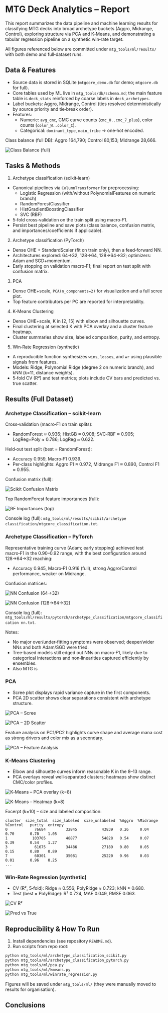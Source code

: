 # MTG Deck Analytics – Report

This report summarizes the data pipeline and machine learning results for classifying MTG decks into broad archetype buckets (Aggro, Midrange, Control), exploring structure via PCA and K‑Means, and demonstrating a tabular regression pipeline on a synthetic win‑rate target.

All figures referenced below are committed under `mtg_tools/ml/results/` with both demo and full‑dataset runs.

## Data & Features

-   Source data is stored in SQLite (`mtgcore_demo.db` for demo; `mtgcore.db` for full).
-   Core tables used by ML live in `mtg_tools/db/schema.md`; the main feature table is `deck_stats` reinforced by coarse labels in `deck_archetypes`.
-   Label buckets: Aggro, Midrange, Control (ties resolved deterministically by source priority and tie‑break order).
-   Features:
    -   Numeric: `avg_cmc`, CMC curve counts (`cmc_0..cmc_7_plus`), color counts (`color_W..color_C`).
    -   Categorical: `dominant_type`, `main_tribe` → one‑hot encoded.

Class balance (full DB): Aggro 164,790; Control 80,153; Midrange 28,666.

![Class Balance (full)](mtg_tools/ml/results/scikit/archetype%20classification/full/class_balance_main.png)

## Tasks & Methods

1. Archetype classification (scikit‑learn)

-   Canonical pipelines via `ColumnTransformer` for preprocessing:
    -   Logistic Regression (with/without PolynomialFeatures on numeric branch)
    -   RandomForestClassifier
    -   HistGradientBoostingClassifier
    -   SVC (RBF)
-   5‑fold cross‑validation on the train split using macro‑F1.
-   Persist best pipeline and save plots (class balance, confusion matrix, and importances/coefficients if applicable).

2. Archetype classification (PyTorch)

-   Dense OHE + StandardScaler (fit on train only), then a feed‑forward NN.
-   Architectures explored: 64→32, 128→64, 128→64→32; optimizers: Adam and SGD+momentum.
-   Early stopping on validation macro‑F1; final report on test split with confusion matrix.

3. PCA

-   Dense OHE+scale, `PCA(n_components=2)` for visualization and a full scree plot.
-   Top feature contributors per PC are reported for interpretability.

4. K‑Means Clustering

-   Dense OHE+scale, K in [2, 15] with elbow and silhouette curves.
-   Final clustering at selected K with PCA overlay and a cluster feature heatmap.
-   Cluster summaries show size, labeled composition, purity, and entropy.

5. Win‑Rate Regression (synthetic)

-   A reproducible function synthesizes `wins`, `losses`, and `wr` using plausible signals from features.
-   Models: Ridge, Polynomial Ridge (degree 2 on numeric branch), and kNN (k=11, distance weights).
-   5‑fold CV (R²) and test metrics; plots include CV bars and predicted vs. true scatter.

## Results (Full Dataset)

### Archetype Classification – scikit‑learn

Cross‑validation (macro‑F1 on train splits):

-   RandomForest ≈ 0.936; HistGB ≈ 0.908; SVC‑RBF ≈ 0.905; LogReg+Poly ≈ 0.786; LogReg ≈ 0.622.

Held‑out test split (best = RandomForest):

-   Accuracy 0.959, Macro‑F1 0.939.
-   Per‑class highlights: Aggro F1 ≈ 0.972, Midrange F1 ≈ 0.890, Control F1 ≈ 0.955.

Confusion matrix (full):

![Scikit Confusion Matrix](mtg_tools/ml/results/scikit/archetype%20classification/full/confusion_matrix_main.png)

Top RandomForest feature importances (full):

![RF Importances (top)](mtg_tools/ml/results/scikit/archetype%20classification/full/rf_importances_top_main.png)

Console log (full): `mtg_tools/ml/results/scikit/archetype classification/mtgcore_classification.txt`.

### Archetype Classification – PyTorch

Representative training curve (Adam; early stopping) achieved test macro‑F1 in the 0.90–0.92 range, with the best configuration around 128→64→32 reaching:

-   Accuracy 0.945, Macro‑F1 0.916 (full), strong Aggro/Control performance, weaker on Midrange.

Confusion matrices:

![NN Confusion (64→32)](mtg_tools/ml/results/pytorch/archetype_classification/confusion_matrix_nn6432.png)

![NN Confusion (128→64→32)](mtg_tools/ml/results/pytorch/archetype_classification/confusion_matrix_nn1286432.png)

Console log (full): `mtg_tools/ml/results/pytorch/archetype_classification/mtgcore_classification nn.txt`.

Notes:

-   No major over/under‑fitting symptoms were observed; deeper/wider NNs and both Adam/SGD were tried.
-   Tree‑based models still edged out NNs on macro‑F1, likely due to categorical interactions and non‑linearities captured efficiently by ensembles.
-   Also MTG is

### PCA

-   Scree plot displays rapid variance capture in the first components.
-   PCA 2D scatter shows clear separations consistent with archetype structure.

![PCA – Scree](mtg_tools/ml/results/scikit/pca/full/scree_plot.png)

![PCA – 2D Scatter](mtg_tools/ml/results/scikit/pca/full/pca_2D_scatter.png)

Feature analysis on PC1/PC2 highlights curve shape and average mana cost as strong drivers and color mix as a secondary.

![PCA – Feature Analysis](mtg_tools/ml/results/scikit/pca/full/pca_2D_feature_analysis.png)

### K‑Means Clustering

-   Elbow and silhouette curves inform reasonable K in the 8–13 range.
-   PCA overlays reveal well‑separated clusters; heatmaps show distinct CMC/color profiles.

![K‑Means – PCA overlay (k=8)](mtg_tools/ml/results/scikit/kmeans/full/8%20Clusters/pca_scatter_clusters.png)

![K‑Means – Heatmap (k=8)](mtg_tools/ml/results/scikit/kmeans/full/8%20Clusters/clusters_features_heatmap.png)

Excerpt (k=10) – size and labeled composition:

```
cluster  size_total  size_labeled  size_unlabeled  %Aggro  %Midrange  %Control   purity  entropy
0            76684         32845           43839   0.26     0.04       0.70       0.70    1.05
1           103705         48877           54828   0.54     0.07       0.39       0.54    1.27
3            61675         34486           27189   0.80     0.05       0.15       0.80    0.89
7            60301         35081           25220   0.96     0.03       0.01       0.96    0.25
...
```

### Win‑Rate Regression (synthetic)

-   CV (R², 5‑fold): Ridge ≈ 0.556; PolyRidge ≈ 0.723; kNN ≈ 0.680.
-   Test (best = PolyRidge): R² 0.724, MAE 0.049, RMSE 0.063.

![CV R²](mtg_tools/ml/results/scikit/winrate%20regression/full/cv_r2_bar.png)

![Pred vs True](mtg_tools/ml/results/scikit/winrate%20regression/full/pred_vs_true_scatter.png)

## Reproducibility & How To Run

1. Install dependencies (see repository `README.md`).
2. Run scripts from repo root:

```bash
python mtg_tools/ml/archetype_classification_scikit.py
python mtg_tools/ml/archetype_classification_pytorch.py
python mtg_tools/ml/pca.py
python mtg_tools/ml/kmeans.py
python mtg_tools/ml/winrate_regression.py
```

Figures will be saved under `mtg_tools/ml/` (they were manually moved to results for organisation).

## Conclusions
